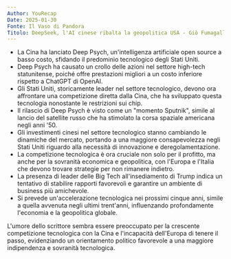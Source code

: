 ```yaml
---
Author: YouRecap
Date: 2025-01-30
Fonte: Il Vaso di Pandora
Titolo: DeepSeek, l'AI cinese ribalta la geopolitica USA - Giò Fumagalli
---
```


- La Cina ha lanciato Deep Psych, un'intelligenza artificiale open source a basso costo, sfidando il predominio tecnologico degli Stati Uniti.
- Deep Psych ha causato un crollo delle azioni nel settore high-tech statunitense, poiché offre prestazioni migliori a un costo inferiore rispetto a ChatGPT di OpenAI.
- Gli Stati Uniti, storicamente leader nel settore tecnologico, devono ora affrontare una competizione diretta dalla Cina, che ha sviluppato questa tecnologia nonostante le restrizioni sui chip.
- Il rilascio di Deep Psych è visto come un "momento Sputnik", simile al lancio del satellite russo che ha stimolato la corsa spaziale americana negli anni '50.
- Gli investimenti cinesi nel settore tecnologico stanno cambiando le dinamiche del mercato, portando a una maggiore consapevolezza negli Stati Uniti riguardo alla necessità di innovazione e deregolamentazione.
- La competizione tecnologica è ora cruciale non solo per il profitto, ma anche per la sovranità economica e geopolitica, con l'Europa e l'Italia che devono trovare strategie per non rimanere indietro.
- La presenza di leader delle Big Tech all'insediamento di Trump indica un tentativo di stabilire rapporti favorevoli e garantire un ambiente di business più amichevole.
- Si prevede un'accelerazione tecnologica nei prossimi cinque anni, simile a quella avvenuta negli ultimi trent'anni, influenzando profondamente l'economia e la geopolitica globale.

L'umore dello scrittore sembra essere preoccupato per la crescente competizione tecnologica con la Cina e l'incapacità dell'Europa di tenere il passo, evidenziando un orientamento politico favorevole a una maggiore indipendenza e sovranità tecnologica.

